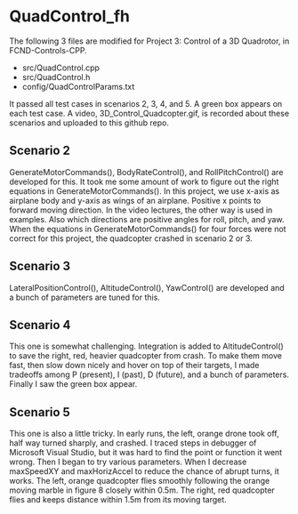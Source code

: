 # QuadControl_fh
The following 3 files are modified for Project 3: Control of a 3D Quadrotor, in FCND-Controls-CPP.
* src/QuadControl.cpp
* src/QuadControl.h
* config/QuadControlParams.txt

It passed all test cases in scenarios 2, 3, 4, and 5. A green box appears on each test case. A video, 3D_Control_Quadcopter.gif, is recorded about these scenarios and uploaded to this github repo.

## Scenario 2
GenerateMotorCommands(), BodyRateControl(), and RollPitchControl() are developed for this. It took me some amount of work to figure out the right equations in GenerateMotorCommands(). In this project, we use x-axis as airplane body and y-axis as wings of an airplane. Positive x points to forward moving direction. In the video lectures, the other way is used in examples. Also which directions are positive angles for roll, pitch, and yaw. When the equations in GenerateMotorCommands() for four forces were not correct for this project, the quadcopter crashed in scenario 2 or 3.

## Scenario 3
LateralPositionControl(), AltitudeControl(), YawControl() are developed and a bunch of parameters are tuned for this.

## Scenario 4
This one is somewhat challenging. Integration is added to AltitudeControl() to save the right, red, heavier quadcopter from crash. To make them move fast, then slow down nicely and hover on top of their targets, I made tradeoffs among P (present), I (past), D (future), and a bunch of parameters. Finally I saw the green box appear.

## Scenario 5
This one is also a little tricky. In early runs, the left, orange drone took off, half way turned sharply, and crashed. I traced steps in debugger of Microsoft Visual Studio, but it was hard to find the point or function it went wrong. Then I began to try various parameters. When I decrease maxSpeedXY and maxHorizAccel to reduce the chance of abrupt turns, it works. The left, orange quadcopter flies smoothly following the orange moving marble in figure 8 closely within 0.5m. The right, red quadcopter flies and keeps distance within 1.5m from its moving target.
